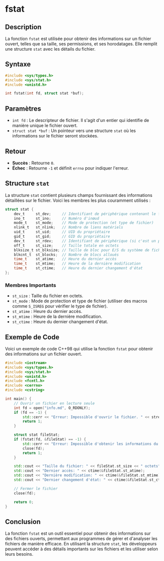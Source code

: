 # fstat

## Description

La fonction `fstat` est utilisée pour obtenir des informations sur un fichier ouvert, telles que sa taille, ses permissions, et ses horodatages. Elle remplit une structure `stat` avec les détails du fichier.

## Syntaxe

```c
#include <sys/types.h>
#include <sys/stat.h>
#include <unistd.h>

int fstat(int fd, struct stat *buf);
```

## Paramètres

- `int fd` : Le descripteur de fichier. Il s'agit d'un entier qui identifie de manière unique le fichier ouvert.
- `struct stat *buf` : Un pointeur vers une structure `stat` où les informations sur le fichier seront stockées.

## Retour

- **Succès** : Retourne `0`.
- **Échec** : Retourne `-1` et définit `errno` pour indiquer l'erreur.

## Structure `stat`

La structure `stat` contient plusieurs champs fournissant des informations détaillées sur le fichier. Voici les membres les plus couramment utilisés :

```c
struct stat {
    dev_t     st_dev;     // Identifiant de périphérique contenant le fichier
    ino_t     st_ino;     // Numéro d'inœud
    mode_t    st_mode;    // Mode de protection (et type de fichier)
    nlink_t   st_nlink;   // Nombre de liens matériels
    uid_t     st_uid;     // UID du propriétaire
    gid_t     st_gid;     // GID du propriétaire
    dev_t     st_rdev;    // Identifiant de périphérique (si c'est un périphérique spécial)
    off_t     st_size;    // Taille totale en octets
    blksize_t st_blksize; // Taille de bloc pour E/S du système de fichiers
    blkcnt_t  st_blocks;  // Nombre de blocs alloués
    time_t    st_atime;   // Heure du dernier accès
    time_t    st_mtime;   // Heure de la dernière modification
    time_t    st_ctime;   // Heure du dernier changement d'état
};
```

### Membres Importants

- `st_size` : Taille du fichier en octets.
- `st_mode` : Mode de protection et type de fichier (utiliser des macros comme `S_ISREG` pour vérifier le type de fichier).
- `st_atime` : Heure du dernier accès.
- `st_mtime` : Heure de la dernière modification.
- `st_ctime` : Heure du dernier changement d'état.

## Exemple de Code

Voici un exemple de code C++98 qui utilise la fonction `fstat` pour obtenir des informations sur un fichier ouvert.

```cpp
#include <iostream>
#include <sys/types.h>
#include <sys/stat.h>
#include <unistd.h>
#include <fcntl.h>
#include <cerrno>
#include <cstring>

int main() {
    // Ouvrir un fichier en lecture seule
    int fd = open("info.md", O_RDONLY);
    if (fd == -1) {
        std::cerr << "Erreur: Impossible d'ouvrir le fichier. " << strerror(errno) << std::endl;
        return 1;
    }

    struct stat fileStat;
    if (fstat(fd, &fileStat) == -1) {
        std::cerr << "Erreur: Impossible d'obtenir les informations du fichier. " << strerror(errno) << std::endl;
        close(fd);
        return 1;
    }

    std::cout << "Taille du fichier: " << fileStat.st_size << " octets" << std::endl;
    std::cout << "Dernier accès: " << ctime(&fileStat.st_atime);
    std::cout << "Dernière modification: " << ctime(&fileStat.st_mtime);
    std::cout << "Dernier changement d'état: " << ctime(&fileStat.st_ctime);

    // Fermer le fichier
    close(fd);

    return 0;
}
```

## Conclusion

La fonction `fstat` est un outil essentiel pour obtenir des informations sur des fichiers ouverts, permettant aux programmes de gérer et d'analyser les fichiers de manière efficace. En utilisant la structure `stat`, les développeurs peuvent accéder à des détails importants sur les fichiers et les utiliser selon leurs besoins.
